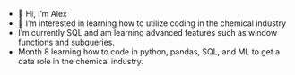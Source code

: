 - 👋 Hi, I’m Alex
- 👀 I’m interested in learning how to utilize coding in the chemical industry
- I’m currently SQL and am learning advanced features such as window functions and subqueries.
- Month 8 learning how to code in python, pandas, SQL, and ML to get a data role in the chemical industry.

<!---
alexsnadeau/alexsnadeau is a ✨ special ✨ repository because its `README.md` (this file) appears on your GitHub profile.
You can click the Preview link to take a look at your changes.
--->
